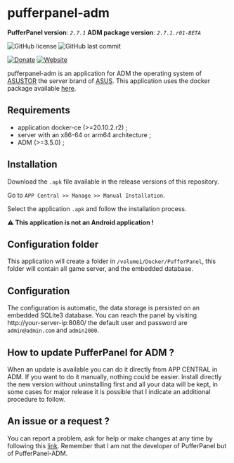 # pufferpanel-adm

__PufferPanel version__: _`2.7.1`_
__ADM package version__: _`2.7.1.r01-BETA`_

![GitHub license](https://img.shields.io/badge/license-GPL--3.0-%23fe7d37) ![GitHub last commit](https://img.shields.io/github/last-commit/EndMove/pufferpanel-adm)

[![Donate][link-icon-coffee]][link-paypal-me] [![Website][link-icon-website]][link-website]

[link-icon-coffee]: https://img.shields.io/badge/%E2%98%95-Buy%20me%20a%20cup%20of%20coffee-991481.svg
[link-paypal-me]: https://www.paypal.me/EndMove/2.5eur
[link-icon-website]: https://img.shields.io/badge/%F0%9F%92%BB-My%20Web%20Site-0078D4.svg
[link-website]: https://www.endmove.eu/

pufferpanel-adm is an application for ADM the operating system of [ASUSTOR](https://www.asustor.com/) the server brand of [ASUS](https://www.asus.com/).
This application uses the docker package available [here](https://github.com/PufferPanel/PufferPanel).

## Requirements

- application docker-ce (>=20.10.2.r2) ;
- server with an x86-64 or arm64 architecture ;
- ADM (>=3.5.0) ;

## Installation

Download the `.apk` file available in the release versions
of this repository.

Go to `APP Central >> Manage >> Manual Installation`.

Select the application `.apk` and follow the installation process.

__:warning: This application is not an Android application !__

## Configuration folder

This application will create a folder in `/volume1/Docker/PufferPanel`, this folder will contain all game server, and the embedded database.

## Configuration

The configuration is automatic, the data storage is persisted on an embedded SQLite3 database.
You can reach the panel by visiting http://your-server-ip:8080/ the default user and password are `admin@admin.com` and `admin2000`.

## How to update PufferPanel for ADM ?

When an update is available you can do it directly from APP CENTRAL in ADM. If you want to do it manually, nothing could be easier. Install directly the new version without uninstalling first and all your data will be kept, in some cases for major release it is possible that I indicate an additional procedure to follow.

## An issue or a request ?

You can report a problem, ask for help or make changes at any time by following this [link](https://github.com/EndMove/pufferpanel-adm/issues/new). Remember that I am not the developer of PufferPanel but of PufferPanel-ADM.